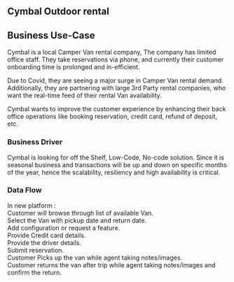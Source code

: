 <!-- Output copied to clipboard! -->

<!-- Yay, no errors, warnings, or alerts! -->

<h2>Cymbal Outdoor rental </h2>


<h2>Business Use-Case</h2>


Cymbal is a local Camper Van rental company, The company has limited office staff. They take reservations via phone, and currently their customer onboarding time is  prolonged and in-efficient. 

Due to Covid, they are seeing a major surge in Camper Van rental demand. Additionally, they are partnering with large 3rd Party rental companies, who want the real-time feed of their rental Van availability.

Cymbal wants to improve the customer experience by enhancing their back office operations like booking reservation, credit card, refund of deposit, etc. 

<h3>Business Driver</h3>


Cymbal is looking for off the Shelf,  Low-Code, No-code solution. Since it is seasonal business and transactions will be up and down on specific months of the year, hence the scalability, resiliency and high availability is critical. 

<h3>Data Flow </h3>
In new platform :<br />
Customer will browse through list of available Van. <br />
Select the Van with pickup date and return date. <br />
Add configuration or request a feature. <br />
Provide Credit card details. <br />
Provide the driver details. <br />
Submit reservation. <br />
Customer Picks up the van while agent taking notes/images. <br />
Customer returns the van after trip while agent taking notes/images and confirm the return. <br />

